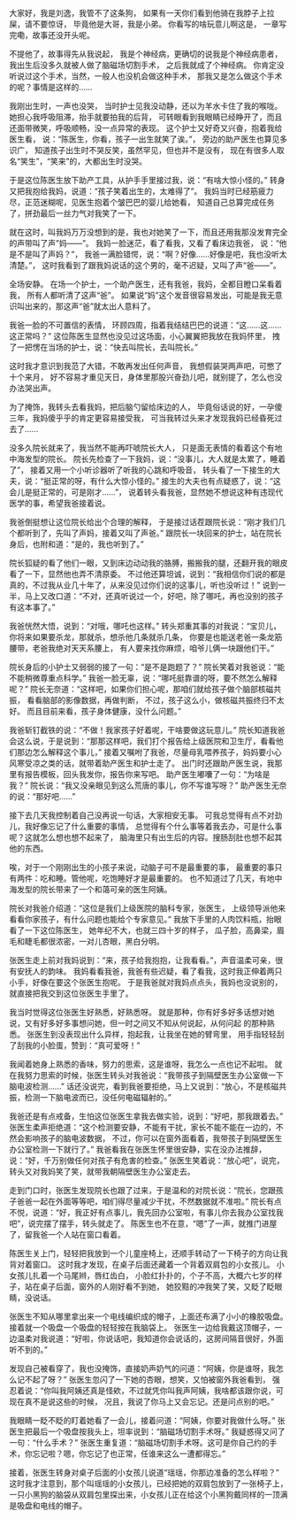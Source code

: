 大家好，我是刘逸，我管不了这条狗，
如果有一天你们看到他骑在我脖子上拉屎，请不要惊讶，
毕竟他是大哥，我是小弟。
你看写的啥玩意儿啊这是，
一章写完嘞，故事还没开头呢。

不提他了，故事得先从我说起，
我是个神经病，更确切的说我是个神经病患者，
我出生后没多久就被人做了脑磁场切割手术，
之后我就成了个神经病。
你肯定没听说过这个手术，当然，一般人也没机会做这种手术，
那我又是怎么做这个手术的呢？事情是这样的......

我刚出生时，一声也没哭，
当时护士见我没动静，还以为羊水卡住了我的喉咙。
她担心我呼吸阻滞，抬手就要拍我的后背，
可转眼看到我眼睛已经睁开了，而且还面带微笑，呼吸顺畅，没一点异常的表现。
这个护士又好奇又兴奋，抱着我给医生看，
说：“陈医生，你看，孩子一出生就笑了诶。”，
旁边的助产医生也算见多识广，
知道孩子出生时不哭反笑，虽然罕见，但也并不是没有，
现在有很多人取名“笑生”，“笑来”的，大都出生时没哭。

于是这位陈医生放下助产工具，从护手手里接过我，说：“有啥大惊小怪的。”
转身又把我抱给我妈，说道：“孩子笑着出生的，太难得了”。
我妈当时已经筋疲力尽，正范迷糊呢，见医生抱着个皱巴巴的婴儿给她看，
知道自己总算完成任务了，拼劲最后一丝力气对我笑了一下。

就在这时，叫我妈万万没想到的是，我也对她笑了一下，而且还用我那没发育完全的声带叫了声”妈——”。
我妈一脸迷茫，看了看我，又看了看床边我爸，
说：“他是不是叫了声妈？”，
我爸一满脸错愕，说：“啊？好像......好像是吧，我也没听太清楚。”，
这时我看到了跟我妈说话的这个男的，毫不迟疑，又叫了声“爸——”。

全场安静。
在场一个护士，一个助产医生，还有我爸，我妈，全都目瞪口呆看着我，
所有人都听清了这声“爸”。
如果说“妈”这个发音很容易发出，可能是我无意识叫出来的，那这声“爸”就太出人意料了。

我爸一脸的不可置信的表情，
环顾四周，指着我结结巴巴的说道：“这......这......这正常吗？”
这位陈医生显然也没见过这场面，小心翼翼把我放在我妈怀里，
拽了一把愣在当场的护士，说：“快去叫院长，去叫院长。”

这时我才意识到我范了大错，不敢再发出任何声音，
我想假装哭两声吧，可憋了十个来月，
好不容易才重见天日，身体里那股兴奋劲儿吧，就别提了，怎么也没办法哭出声。

为了掩饰，我转头去看我妈，把后脑勺留给床边的人，
毕竟俗话说的好，一孕傻三年，我妈傻乎乎的肯定更容易接受我，
可当我转过头来才发现我妈已经昏死过去了......

没多久院长就来了，我当然不能再吓唬院长大人，
只是面无表情的看着这个有地中海发型的院长。
院长先检查了一下我妈，说：“没事儿，大人就是太累了，睡着了”，
接着又用一个小听诊器听了听我的心跳和呼吸音，
转头看了一下接生的大夫，说：“挺正常的呀，有什么大惊小怪的。”
接生的大夫也有点疑惑了，说：“这会儿是挺正常的，可是刚才......”，
说着转头看我爸，显然她不想说这种有违现代医学的事，希望我爸接着说。

我爸倒挺想让这位院长给出个合理的解释，
于是接过话茬跟院长说：“刚才我们几个都听到了，先叫了声妈，接着又叫了声爸。”
跟院长一块回来的护士，站在院长身后，也附和道：“是的，我也听到了。”

院长狐疑的看了他们一眼，又到床边动动我的胳膊，搬搬我的腿，还翻开我的眼皮看了一下，显然他也弄不清原委。
不过他还算坦诚，说到：“我相信你们说的都是真的，不过我从业几十年了，从来没见过你们说的这事儿，听也没听过！”
说到一半，马上又改口道：“不对，还真听说过一个，好吧，除了哪吒，再也没别的孩子有这本事了。”

我爸恍然大悟，说到：“对哦，哪吒也这样。”
转头郑重其事的对我说：“宝贝儿，你将来如果要杀龙，那就杀，想杀他几条就杀几条，
你要是也能送老爸一条龙筋腰带，老爸我绝对天天系腰上，
有人要来找你麻烦，咱爷儿俩一块跟他们干。”

院长身后的小护士又弱弱的接了一句：“是不是跑题了？”
院长笑着对我爸说：“能不能稍微尊重点科学。”
我爸一脸无辜，说：“哪吒挺靠谱的呀，要不然怎么解释呢？”
院长无奈道：“这样吧，如果你们担心呢，那咱们就给孩子做个脑部核磁共振，
看看脑部的影像数据，再做判断，
不过，孩子这么小，做核磁共振终归不太好。
而且目前来看，孩子身体健康，没什么问题。”

我爸斩钉截铁的说：“不做！我家孩子好着呢，干啥要做这玩意儿。”
院长知道我爸会这么说，于是说到：“那那这样吧，我们打个报告给上级医院和卫生厅，看看他们那边怎么解释这个事儿，”
接着又嘱咐了我爸，尽量母乳喂养孩子，妈妈要小心风寒受凉之类的话，就带着助产医生和护士走了。
出门时还跟助产医生说，我那里有报告模板，回头我发你，报告你来写吧。
助产医生嘟囔了一句：“为啥是我？”
院长说：“我又没亲眼见到这么荒唐的事儿，你不写谁写呀？”
助产医生无奈的说：“那好吧......”

接下去几天我控制着自己没再说一句话，大家相安无事。
可我总觉得有点不对劲儿，我好像忘记了什么重要的事情，
总觉得有个什么事等着我去办，可是什么事呢？这就怎么想也想不起来了，
脑海里只有出生后的内容。搜肠刮肚也想不起其他的东西。

唉，对于一个刚刚出生的小孩子来说，动脑子可不是最重要的事，
最重要的事只有两件：吃和睡。管他呢，吃饱睡好才是最重要的。
也不知道过了几天，有地中海发型的院长带来了一个和蔼可亲的医生阿姨。

院长对我爸介绍道：“这位是我们上级医院的脑科专家，张医生，
上级领导派他来看看你家孩子，有什么问题也能给个专家意见。”
我放下手里的人肉饮料瓶，抬眼看了一下这位陈医生，
她年纪不大，也就三四十岁的样子，
瓜子脸，高鼻梁，眉毛和睫毛都很浓密，一对儿杏眼，黑白分明。

张医生走上前对我妈说到：“来，孩子给我抱抱，让我看看。”，声音温柔可亲，很有安抚人的韵味。
我妈看看我爸，我爸有些迟疑，看了看我，这时我正伸着两只小手，好像在要这个张医生抱呢。
于是我爸就对我妈点点头，我妈也没说别的，就直接把我交到这位张医生手里了。

我当时觉得这位张医生好熟悉，好熟悉呀。
就是那种，你有好多好多话想对她说，又有好多好多事想问她，但一时之间又不知从何说起，从何问起 的那种熟悉。
张医生到没表现出什么异样，抱起我，让我坐在她的臂弯里，
用手指轻轻刮了刮我的小脸蛋，赞到：“真可爱呀！”

我闻着她身上熟悉的香味，努力的思索，这是谁呀，我怎么一点也记不起啦。
就在我努力思索的时候，张医生转头对我爸说：“我带孩子到隔壁医生办公室做一下脑电波检测......”
话还没说完，看到我爸要拒绝，马上又说到：“放心，不是核磁共振，检测一下脑电波而已，没任何电磁辐射的。”

我爸还是有点戒备，生怕这位张医生拿我去做实验，说到：“好吧，那我跟着去。”
张医生柔声拒绝道：“这个检测要安静，不能有干扰，家长不能不能在一边的，不然会影响孩子的脑电波数据，
不过，你可以在窗外面看着，我带孩子到隔壁医生办公室检测一下就行了。”
我爸看我在张医生怀里很安静，实在没办法推辞，说：“好，千万别做任何对孩子有危害的检查。”
张医生笑着说：“放心吧”，说完，转头又对我妈笑了笑，就带我朝隔壁医生办公室走去。

走到门口时，张医生发现院长也跟了过来，于是温和的对院长说：“院长，您跟孩子爸爸一起在外面等等吧，咱们得尽量减少干扰，不然数据就不准啦。”
院长有点不悦，说道：“好，我正好有点事儿，我先回办公室啦，有事儿你去我办公室找我吧”，说完摆了摆手，转头就走了。
陈医生也不在意，“嗯”了一声，就推门进屋了，留我爸一个人站在窗口看着。

陈医生关上门，轻轻把我放到一个儿童座椅上，还顺手转动了一下椅子的方向让我背对着窗口。
这时我才发现，在桌子后面还藏着一个背着双肩包的小女孩儿。
小女孩儿扎着一个马尾辫，唇红齿白，
小脸红扑扑的，个子不高，大概六七岁的样子，站在桌子后面，窗外的人刚好看不到她，
她狡黠的冲我笑了笑，又眨了眨眼睛，没说话。

张医生不知从哪里拿出来一个电线编织成的帽子，上面还布满了小小的橡胶吸盘。
接着就一个吸盘一个吸盘的轻轻按在我脑袋上。
张医生一边给我戴这顶帽子，一边温柔对我说道：“好啦，你说话吧，我知道你会说话的，这房间隔音很好，外面听不到的。”

发现自己被看穿了，我也没掩饰，直接奶声奶气的问道：“阿姨，你是谁呀，我怎么记不起了呀？”
张医生忽闪了一下她的杏眼，想笑，又怕被窗外我爸看到，
强忍着说：“你叫我阿姨还真是怪欸，不过就凭你叫我声阿姨，我啥都该跟你说，可现在真不是说这些的时候，
况且，我说了你马上又会忘记。还是问点别的吧。”

我眼睛一眨不眨的盯着她看了一会儿，接着问道：“阿姨，你要对我做什么呀。”
张医生把最后一个吸盘按我头上，坦率说到：“脑磁场切割手术呀。”
我疑惑得又问了一句：“什么手术？”
张医生重复道：“脑磁场切割手术呀。这可是你自己约的手术，你忘记啦？嗯，你忘记了也正常，任谁来这么一遭都得忘。”

接着，张医生转身对桌子后面的小女孩儿说道“瑶瑶，你那边准备的怎么样啦？”
这时我才注意到，那个叫瑶瑶的小女孩儿，已经把她的双肩包放到了一张椅子上，
一只小黑狗的脑袋从双肩包里探出来，小女孩儿正在给这个小黑狗戴同样的一顶满是吸盘和电线的帽子。